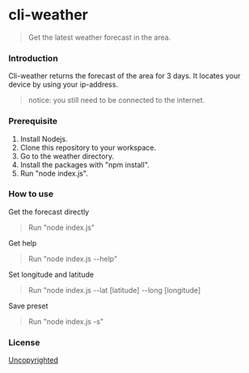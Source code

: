 # cli-weather

> Get the latest weather forecast in the area.

### Introduction
Cli-weather returns the forecast of the area for 3 days.
It locates your device by using your ip-address.
> notice: you still need to be connected to the internet.

### Prerequisite

1. Install Nodejs.
1. Clone this repository to your workspace.
1. Go to the weather directory.
1. Install the packages with "npm install".
1. Run "node index.js".

### How to use
Get the forecast directly
> Run "node index.js"

Get help
> Run "node index.js --help"

Set longitude and latitude
> Run "node index.js --lat [latitude] --long [longitude]

Save preset
> Run "node index.js -s"

### License
[Uncopyrighted](http://zenhabits.net/uncopyright/)